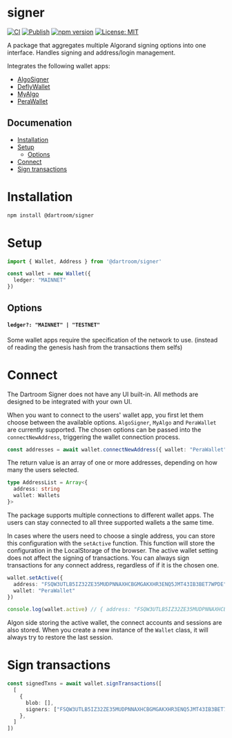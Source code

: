 # signer
[![CI](https://github.com/Dartroom/signer/actions/workflows/main.yml/badge.svg)](https://github.com/Dartroom/signer/actions/workflows/main.yml)
[![Publish](https://github.com/Dartroom/signer/actions/workflows/publish.yml/badge.svg)](https://github.com/Dartroom/signer/actions/workflows/publish.yml)
[![npm version](https://badge.fury.io/js/@dartroom%2Fsigner.svg)](https://badge.fury.io/js/@dartroom%2Fsigner)
[![License: MIT](https://img.shields.io/badge/License-MIT-yellow.svg)](https://opensource.org/licenses/MIT)

A package that aggregates multiple Algorand signing options into one interface. Handles signing and address/login management.

Integrates the following wallet apps:
- [AlgoSigner](https://github.com/PureStake/algosigner)
- [DeflyWallet](https://github.com/blockshake-io/defly-connect)
- [MyAlgo](https://github.com/randlabs/myalgo-connect)
- [PeraWallet](https://github.com/perawallet/connect)

## Documenation
- [Installation](#installation)
- [Setup](#setup)
  - [Options](#options)
- [Connect](#connect)
- [Sign transactions](#sign-transactions)

# Installation

```bash
npm install @dartroom/signer
```

# Setup

```ts
import { Wallet, Address } from '@dartroom/signer'

const wallet = new Wallet({
  ledger: "MAINNET"
})
```

## Options

#### **`ledger?: "MAINNET" | "TESTNET"`**

Some wallet apps require the specification of the network to use. (instead of reading the genesis hash from the transactions them selfs)

# Connect

The Dartroom Signer does not have any UI built-in. All methods are designed to be integrated with your own UI.

When you want to connect to the users' wallet app, you first let them choose between the available options. `AlgoSigner`, `MyAlgo` and `PeraWallet` are currently supported. The chosen options can be passed into the `connectNewAddress`, triggering the wallet connection process.

```ts
const addresses = await wallet.connectNewAddress({ wallet: "PeraWallet" })
```

The return value is an array of one or more addresses, depending on how many the users selected.

```ts
type AddressList = Array<{
  address: string
  wallet: Wallets
}>
```

The package supports multiple connections to different wallet apps. The users can stay connected to all three supported wallets a the same time.

In cases where the users need to choose a single address, you can store this configuration with the `setActive` function. This function will store the configuration in the LocalStorage of the browser.
The active wallet setting does not affect the signing of transactions. You can always sign transactions for any connect address, regardless of if it is the chosen one.

```ts
wallet.setActive({
  address: "FSQW3UTLB5IZ32ZE35MUDPNNAXHCBGMGAKXHR3ENQ5JMT43IB3BET7WPDE",
  wallet: "PeraWallet"
})

console.log(wallet.active) // { address: "FSQW3UTLB5IZ32ZE35MUDPNNAXHCBGMGAKXHR3ENQ5JMT43IB3BET7WPDE", wallet: "PeraWallet" }
```

Algon side storing the active wallet, the connect accounts and sessions are also stored. When you create a new instance of the `Wallet` class, it will always try to restore the last session.

# Sign transactions

```ts
const signedTxns = await wallet.signTransactions([
  [
    {
      blob: [],
      signers: ["FSQW3UTLB5IZ32ZE35MUDPNNAXHCBGMGAKXHR3ENQ5JMT43IB3BET7WPDE"]
    },
  ]
])
```
